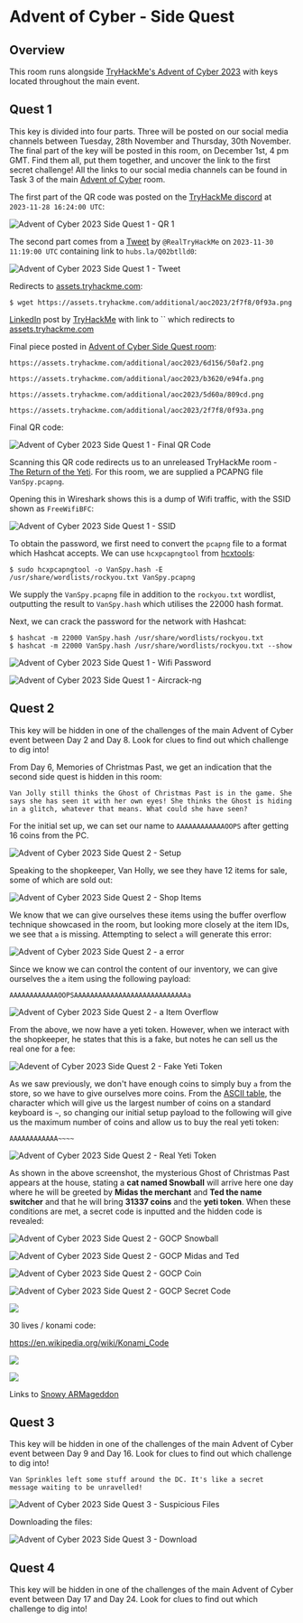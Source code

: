 # Advent of Cyber - Side Quest

## Overview

This room runs alongside [TryHackMe's Advent of Cyber 2023](https://tryhackme.com/room/adventofcyber2023) with keys located throughout the main event. 

## Quest 1

This key is divided into four parts. Three will be posted on our social media channels between Tuesday, 28th November and Thursday, 30th November. The final part of the key will be posted in this room, on December 1st, 4 pm GMT. Find them all, put them together, and uncover the link to the first secret challenge! All the links to our social media channels can be found in Task 3 of the main [Advent of Cyber](https://tryhackme.com/room/adventofcyber2023) room.

The first part of the QR code was posted on the [TryHackMe discord](https://discord.com/channels/521382216299839518/1176552309707264041/1179095411420577943) at `2023-11-28 16:24:00 UTC`:

![Advent of Cyber 2023 Side Quest 1 - QR 1](tryhackme/images/aoc2023sq1_discord.png)

The second part comes from a [Tweet](https://twitter.com/RealTryHackMe/status/1730184898365767880) by `@RealTryHackMe` on `2023-11-30 11:19:00 UTC` containing link to `hubs.la/Q02btlld0`:

![Advent of Cyber 2023 Side Quest 1 - Tweet](tryhackme/images/aoc2023sq1_tweet.png)

Redirects to [assets.tryhackme.com](https://assets.tryhackme.com/additional/aoc2023/2f7f8/0f93a.png):

```console
$ wget https://assets.tryhackme.com/additional/aoc2023/2f7f8/0f93a.png
```

[LinkedIn]() post by [TryHackMe]() with link to `` which redirects to [assets.tryhackme.com](https://assets.tryhackme.com/additional/aoc2023/5d60a/809cd.png)


Final piece posted in [Advent of Cyber Side Quest room](https://tryhackme.com/room/adventofcyber23sidequest):

```
https://assets.tryhackme.com/additional/aoc2023/6d156/50af2.png

https://assets.tryhackme.com/additional/aoc2023/b3620/e94fa.png

https://assets.tryhackme.com/additional/aoc2023/5d60a/809cd.png

https://assets.tryhackme.com/additional/aoc2023/2f7f8/0f93a.png

```

Final QR code:

![Advent of Cyber 2023 Side Quest 1 - Final QR Code](tryhackme/images/aoc2023sq1_final_qr.png)

Scanning this QR code redirects us to an unreleased TryHackMe room - [The Return of the Yeti](https://tryhackme.com/jr/adv3nt0fdbopsjcap). For this room, we are supplied a PCAPNG file `VanSpy.pcapng`.

Opening this in Wireshark shows this is a dump of Wifi traffic, with the SSID shown as `FreeWifiBFC`:

![Advent of Cyber 2023 Side Quest 1 - SSID](tryhackme/images/aoc2023sq1_ssid.png)

To obtain the password, we first need to convert the `pcapng` file to a format which Hashcat accepts. We can use `hcxpcapngtool` from [hcxtools](https://github.com/ZerBea/hcxtools):

```console
$ sudo hcxpcapngtool -o VanSpy.hash -E /usr/share/wordlists/rockyou.txt VanSpy.pcapng
```

We supply the `VanSpy.pcapng` file in addition to the `rockyou.txt` wordlist, outputting the result to `VanSpy.hash` which utilises the 22000 hash format.

Next, we can crack the password for the network with Hashcat:

```console
$ hashcat -m 22000 VanSpy.hash /usr/share/wordlists/rockyou.txt
$ hashcat -m 22000 VanSpy.hash /usr/share/wordlists/rockyou.txt --show
```

![Advent of Cyber 2023 Side Quest 1 - Wifi Password](tryhackme/images/aoc2023sq1_wifi_password.png)

![Advent of Cyber 2023 Side Quest 1 - Aircrack-ng](tryhackme/images/aoc2023sq1_aircrack.png)

## Quest 2

This key will be hidden in one of the challenges of the main Advent of Cyber event between Day 2 and Day 8. Look for clues to find out which challenge to dig into!

From Day 6, Memories of Christmas Past, we get an indication that the second side quest is hidden in this room:

```
Van Jolly still thinks the Ghost of Christmas Past is in the game. She says she has seen it with her own eyes! She thinks the Ghost is hiding in a glitch, whatever that means. What could she have seen?
```

For the initial set up, we can set our name to `AAAAAAAAAAAAOOPS` after getting 16 coins from the PC.

![Advent of Cyber 2023 Side Quest 2 - Setup](tryhackme/images/aoc2023sq2_setup.png)

Speaking to the shopkeeper, Van Holly, we see they have 12 items for sale, some of which are sold out:

![Advent of Cyber 2023 Side Quest 2 - Shop Items](tryhackme/images/aoc2023sq2_shop_items.png)

We know that we can give ourselves these items using the buffer overflow technique showcased in the room, but looking more closely at the item IDs, we see that `a` is missing. Attempting to select `a` will generate this error:

![Advent of Cyber 2023 Side Quest 2 - a error](tryhackme/images/aoc2023sq2_a_error.png)

Since we know we can control the content of our inventory, we can give ourselves the `a` item using the following payload:

```
AAAAAAAAAAAAOOPSAAAAAAAAAAAAAAAAAAAAAAAAAAAAa
```

![Advent of Cyber 2023 Side Quest 2 - a Item Overflow](tryhackme/images/aoc2023sq2_a_item_overflow.png)

From the above, we now have a yeti token. However, when we interact with the shopkeeper, he states that this is a fake, but notes he can sell us the real one for a fee:

![Adevent of Cyber 2023 Side Quest 2 - Fake Yeti Token](tryhackme/images/aoc2023sq2_fake_yeti_token.png)

As we saw previously, we don't have enough coins to simply buy `a` from the store, so we have to give ourselves more coins. From the [ASCII table](https://www.asciitable.com/), the character which will give us the largest number of coins on a standard keyboard is `~`, so changing our initial setup payload to the following will give us the maximum number of coins and allow us to buy the real yeti token:

```
AAAAAAAAAAAA~~~~
```

![Advent of Cyber 2023 Side Quest 2 - Real Yeti Token](tryhackme/images/aoc2023sq2_real_yeti_token.png)

As shown in the above screenshot, the mysterious Ghost of Christmas Past appears at the house, stating a **cat named Snowball** will arrive here one day where he will be greeted by **Midas the merchant** and **Ted the name switcher** and that he will bring **31337 coins** and the **yeti token**. When these conditions are met, a secret code is inputted and the hidden code is revealed:

![Advent of Cyber 2023 Side Quest 2 - GOCP Snowball](tryhackme/images/aoc2023sq2_gocp_snowball.png)

![Advent of Cyber 2023 Side Quest 2 - GOCP Midas and Ted](tryhackme/images/aoc2023sq2_gocp_midas_ted.png)

![Advent of Cyber 2023 Side Quest 2 - GOCP Coin](tryhackme/images/aoc2023sq2_gocp_coin.png)

![Advent of Cyber 2023 Side Quest 2 - GOCP Secret Code](tryhackme/images/aoc2023sq2_gocp_secret_code.png)



![](Pasted%20image%2020231219140946.png)

30 lives / konami code:

https://en.wikipedia.org/wiki/Konami_Code

![](Pasted%20image%2020231219141941.png)

![](Pasted%20image%2020231219142103.png)

Links to [Snowy ARMageddon](https://tryhackme.com/room/armageddon2r)

## Quest 3

This key will be hidden in one of the challenges of the main Advent of Cyber event between Day 9 and Day 16. Look for clues to find out which challenge to dig into!

```
Van Sprinkles left some stuff around the DC. It's like a secret message waiting to be unravelled!
```

![Advent of Cyber 2023 Side Quest 3 - Suspicious Files](tryhackme/images/aoc2023sq3_suspicious_files.png)


Downloading the files:

![Advent of Cyber 2023 Side Quest 3 - Download](tryhackme/images/aoc2023sq3_download.png)

## Quest 4

This key will be hidden in one of the challenges of the main Advent of Cyber event between Day 17 and Day 24. Look for clues to find out which challenge to dig into!

```

```